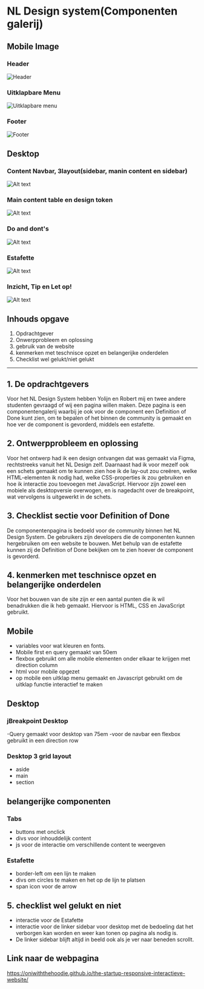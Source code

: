 # NL Design system(Componenten galerij)

## Mobile Image

### Header
![Header](<Schermafbeelding 2024-01-24 134232.png>)

### Uitklapbare Menu
![Uitklapbare menu](<Schermafbeelding 2024-01-24 141844.png>)

### Footer
![Footer](<Schermafbeelding 2024-01-24 134246.png>)

## Desktop

### Content Navbar, 3layout(sidebar, manin content en sidebar)
![Alt text](<Schermafbeelding 2024-01-24 134308.png>)

### Main content table en design token
![Alt text](<Schermafbeelding 2024-01-24 134617.png>)

### Do and dont's
![Alt text](<Schermafbeelding 2024-01-24 134649.png>)

### Estafette
![Alt text](<Schermafbeelding 2024-01-24 134844.png>)

### Inzicht, Tip en Let op!
![Alt text](<Schermafbeelding 2024-01-24 142931.png>)

## Inhouds opgave
1. Opdrachtgever
2. Onwerpprobleem en oplossing
3. gebruik van de website
4. kenmerken met teschnisce opzet en belangerijke onderdelen
5. Checklist wel gelukt/niet gelukt

*** 

## 1. De opdrachtgevers

Voor het NL Design System hebben Yolijn en Robert mij en twee andere studenten gevraagd of wij een pagina willen maken. Deze pagina is een componentengalerij waarbij je ook voor de component een Definition of Done kunt zien, om te bepalen of het binnen de community is gemaakt en hoe ver de component is gevorderd, middels een estafette.

## 2. Ontwerpprobleem en oplossing

Voor het ontwerp had ik een design ontvangen dat was gemaakt via Figma, rechtstreeks vanuit het NL Design zelf. Daarnaast had ik voor mezelf ook een schets gemaakt om te kunnen zien hoe ik de lay-out zou creëren, welke HTML-elementen ik nodig had, welke CSS-properties ik zou gebruiken en hoe ik interactie zou toevoegen met JavaScript. Hiervoor zijn zowel een mobiele als desktopversie overwogen, en is nagedacht over de breakpoint, wat vervolgens is uitgewerkt in de schets.

## 3. Checklist sectie voor Definition of Done

De componentenpagina is bedoeld voor de community binnen het NL Design System. De gebruikers zijn developers die de componenten kunnen hergebruiken om een website te bouwen. Met behulp van de estafette kunnen zij de Definition of Done bekijken om te zien hoever de component is gevorderd.

## 4. kenmerken met teschnisce opzet en belangerijke onderdelen

Voor het bouwen van de site zijn er een aantal punten die ik wil benadrukken die ik heb gemaakt. Hiervoor is HTML, CSS en JavaScript gebruikt.

## Mobile
- variables voor wat kleuren en fonts. 
- Mobile first en query gemaakt van 50em
- flexbox gebruikt om alle mobile elementen onder elkaar te krijgen met direction column
- html voor mobile opgezet
- op mobile een uitklap menu gemaakt en Javascript gebruikt om de uitklap functie interactief te maken 

## Desktop

### jBreakpoint Desktop
-Query gemaakt voor desktop van 75em 
-voor de navbar een flexbox gebruikt in een direction row

### Desktop 3 grid layout
- aside
- main
- section


## belangerijke componenten 

### Tabs 
- buttons met onclick
- divs voor inhouddelijk content 
- js voor de interactie om verschillende content te weergeven

### Estafette
- border-left om een lijn te maken
- divs om circles te maken en het op de lijn te platsen
- span icon voor de arrow

## 5. checklist wel gelukt en niet
- interactie voor de Estafette 
- interactie voor de linker sidebar voor desktop met de bedoeling dat het verborgen kan worden en weer kan tonen op pagina als nodig is.
- De linker sidebar blijft altijd in beeld ook als je ver naar beneden scrollt.

## Link naar de webpagina
https://oniwiththehoodie.github.io/the-startup-responsive-interactieve-website/